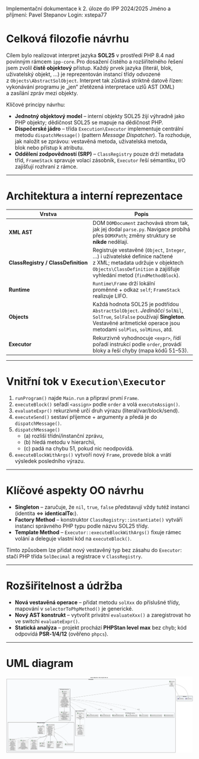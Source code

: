 Implementační dokumentace k 2. úloze do IPP 2024/2025
Jméno a příjmení: Pavel Stepanov
Login: xstepa77

# Celková filozofie návrhu

Cílem bylo realizovat interpret jazyka **SOL25** v prostředí PHP 8.4 nad povinným rámcem `ipp‑core`. Pro dosažení čistého a rozšiřitelného řešení jsem zvolil **čistě objektový** přístup. Každý prvek jazyka (literál, blok, uživatelský objekt, …) je reprezentován instancí třídy odvozené z `Objects\AbstractSolObject`.  Interpret tak zůstává striktně datově řízen: vykonávání programu je „jen“ zřetězená interpretace uzlů AST (XML) a zasílání zpráv mezi objekty.

Klíčové principy návrhu:

* **Jednotný objektový model** – interní objekty SOL25 žijí výhradně jako PHP objekty; dědičnost SOL25 se mapuje na dědičnost PHP.
* **Dispečerské jádro** – třída `Execution\Executor` implementuje centrální metodu `dispatchMessage()` (pattern *Message Dispatcher*).  Ta rozhoduje, jak naložit se zprávou: vestavěná metoda, uživatelská metoda, blok nebo přístup k atributu.
* **Oddělení zodpovědností (SRP)** – `ClassRegistry` pouze drží metadata tříd, `FrameStack` spravuje volací zásobník, `Executor` řeší sémantiku, I/O zajišťují rozhraní z rámce.

---

# Architektura a interní reprezentace

| Vrstva | Popis |
| ------ | ----- |
| **XML AST** | DOM `DOMDocument` zachovává strom tak, jak jej dodal `parse.py`.  Navigace probíhá přes `DOMXPath`; změny struktury se **nikde** nedělají. |
| **ClassRegistry / ClassDefinition** | Registruje vestavěné (`Object`, `Integer`, …) i uživatelské definice načtené z XML; metadata udržuje v objektech `Objects\ClassDefinition` a zajišťuje vyhledání metod (`findMethodBlock`). |
| **Runtime** | `Runtime\Frame` drží lokální proměnné + odkaz `self`; `FrameStack` realizuje LIFO. |
| **Objects** | Každá hodnota SOL25 je podtřídou `AbstractSolObject`.  *Jedináčci* `SolNil`, `SolTrue`, `SolFalse` používají **Singleton**.  Vestavěné aritmetické operace jsou metodami `solPlus`, `solMinus`, atd. |
| **Executor** | Rekurzivně vyhodnocuje `<expr>`, řídí pořadí instrukcí podle `order`, provádí bloky a řeší chyby (mapa kódů 51–53). |

---

# Vnitřní tok v `Execution\Executor`

1. `runProgram()` najde `Main.run` a připraví první `Frame`.
2. `executeBlock()` seřadí `<assign>` podle `order` a volá `executeAssign()`.
3. `evaluateExpr()` rekurzivně určí druh výrazu (literal/var/block/send).
4. `executeSend()` sestaví příjemce + argumenty a předá je do `dispatchMessage()`.
5. `dispatchMessage()` 
   - (a) rozliší třídní/instanční zprávu,  
   - (b) hledá metodu v hierarchii,  
   - (c) padá na chybu 51, pokud nic neodpovídá.
6. `executeBlockWithArgs()` vytvoří nový `Frame`, provede blok a vrátí výsledek posledního výrazu.

---

# Klíčové aspekty OO návrhu

* **Singleton** – zaručuje, že `nil`, `true`, `false` představují vždy tutéž instanci (identita ⇔ **identicalTo:**).
* **Factory Method** – konstruktor `ClassRegistry::instantiate()` vytváří instanci správného PHP typu podle názvu SOL25 třídy.
* **Template Method** – `Executor::executeBlockWithArgs()` fixuje rámec volání a deleguje vlastní kód na `executeBlock()`.

Tímto způsobem lze přidat nový vestavěný typ bez zásahu do `Executor`: stačí PHP třída `SolDecimal` a registrace v `ClassRegistry`.

---

# Rozšiřitelnost a údržba

* **Nová vestavěná operace** – přidat metodu `solXxx` do příslušné třídy, mapování v `selectorToPhpMethod()` je generické.
* **Nový AST konstrukt** – vytvořit privátní `evaluateXxx()` a zaregistrovat ho ve switchi `evaluateExpr()`.
* **Statická analýza** – projekt prochází **PHPStan level max** bez chyb; kód odpovídá **PSR‑1/4/12** (ověřeno `phpcs`).

---

# UML diagram

![UML Class diagram](uml.png)


